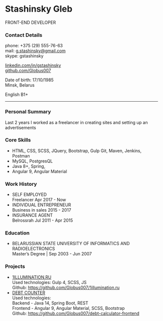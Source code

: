 # Stashinsky Gleb 
FRONT-END DEVELOPER

### Contact Details
phone: +375 (29) 555-76-63   
mail: g.stashinsky@gmail.com   
skype: gstashinsky  

[linkedin.com/in/gstashinsky](linkedin.com/in/gstashinsky)  
[github.com/Globus007](github.com/Globus007)   

Date of birth: 17/10/1985  
Minsk, Belarus  

English B1+

---

### Personal Summary
Last 2 years I worked as a freelancer in creating sites and setting up an advertisements

### Core Skills
- HTML, CSS, SCSS, JQuery, Bootstrap, Gulp Git, Maven, Jenkins, Postman
- MySQL, PostgresQL
- Java 8+, Spring,
- Angular 9, Angular Material

### Work History
- SELF EMPLOYED   
Freelancer Apr 2017 - Now
- INDIVIDUAL ENTREPRENEUR  
Business in sales 2015 - 2017
- INSURANCE AGENT  
Belrossrah Jul 2011 - Apr 2015

### Education
- BELARUSSIAN STATE UNIVERSITY OF INFORMATICS AND RADIOELECTRONICS   
Master’s Degree | Sep 2003 - Jun 2007


### Projects
- [1ILLUMINATION.RU](https://1illumination.ru)   
Used technologies: Gulp 4, SCSS, JS   
Github: https://github.com/Globus007/1illumination.ru   
- [DEBT COUNTER](https://debt-count.herokuapp.com)   
Used technologies:   
Backend - Java 14, Spring Boot, REST   
Frontend - Angular 9, Angular Material, SCSS, Bootstrap    
Github: https://github.com/Globus007/debt-calculator-frontend
